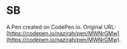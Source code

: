 # SB

A Pen created on CodePen.io. Original URL: [https://codepen.io/nazirah/pen/MWNrGMw](https://codepen.io/nazirah/pen/MWNrGMw).

